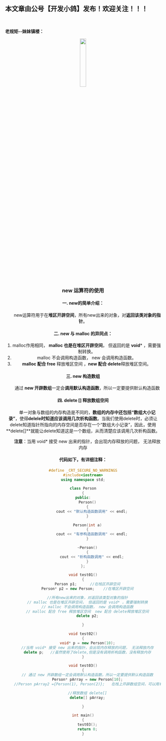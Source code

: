 ﻿## 本文章由公号【开发小鸽】发布！欢迎关注！！！
<br>

**老规矩--妹妹镇楼：**
<center>
<img src="https://img-blog.csdnimg.cn/20200721223424816.JPG"   width="20%">

### new 运算符的使用
#### 一. new的简单介绍：

 &nbsp;  &nbsp;  &nbsp;  &nbsp;new运算符用于在**堆区开辟空间**，所有new出来的对象，对**返回该类对象的指针**。
#### 二. new 与 malloc 的异同点：
1. malloc作用相同， **malloc 也是在堆区开辟空间**， 但返回的是 **void*** ，需要强制转换。
2. malloc 不会调用构造函数， new 会调用构造函数。
3. **malloc 配合 free** 释放堆区空间  ，**new 配合 delete**释放堆区空间。


#### 三. new 构造数组

 &nbsp;  &nbsp;  &nbsp;  &nbsp;通过 **new 开辟数组**一定会**调用默认构造函数**，所以一定要提供默认构造函数
#### 四. delete [] 释放数组空间

 &nbsp;  &nbsp;  &nbsp;  &nbsp;单一对象与数组的内存构造是不同的，**数组的内存中还包括“数组大小记录”**，使得**delele时知道应该调用几次析构函数**。当我们使用delete时，必须让delete知道指针所指向的内存空间是否存在一个“数组大小记录”，因此，使用**delete[]**就能让delete知道这是一个数组，从而清楚应该调用几次析构函数。


 &nbsp;  &nbsp;  &nbsp;  &nbsp;**注意**：当用 void* 接受 new 出来的指针，会出现内存释放的问题， 无法释放内存

#### 代码如下，有详细注释：

```cpp
#define _CRT_SECURE_NO_WARNINGS
#include<iostream>
using namespace std;

class Person
{
public:
	Person()
	{
		cout << "默认构造函数调用" << endl;
	}

	Person(int a)
	{
		cout << "有参构造函数调用" << endl;
	}

	~Person()
	{
		cout << "析构函数调用" << endl;
	}
};

void test01()
{
	Person p1;		//在栈区开辟空间
	Person* p2 = new Person;	//在堆区开辟空间

	//所有new出来的对象，对返回该类型对象的指针
	// malloc 也是在堆区开辟空间， 但返回的是 void* ，需要强制转换
	// malloc 不会调用构造函数， new 会调用构造函数
	// malloc 配合 free 释放堆区空间  new 配合 delete释放堆区空间
	delete p2;

}

void test02()
{
	void* p = new Person(10);
	//当用 void* 接受 new 出来的指针，会出现内存释放的问题， 无法释放内存
	delete p;	//虽然使用了delete,但是没有调用析构函数，没有释放内存
}

void test03()
{
	// 通过 new 开辟数组一定会调用默认构造函数，所以一定要提供默认构造函数
	Person* pArray = new Person[10];
	//Person pArray2 ={Person(1), Person(2)};	在栈上开辟数组空间，可以用有参构造

	//释放数组 delete[]
	delete[] pArray;

}

int main()
{
	test03();
	return 0;
}
```



